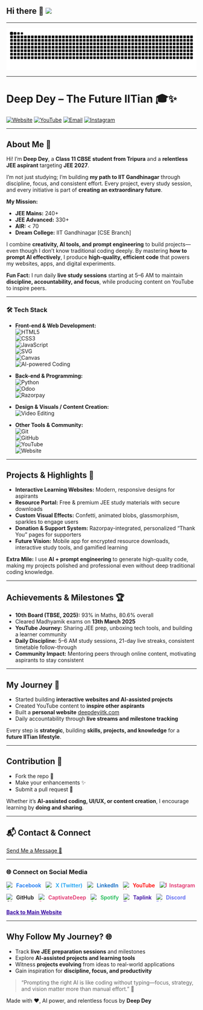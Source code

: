 ## Hi there 👋 <img src="https://media.giphy.com/media/hvRJCLFzcasrR4ia7z/giphy.gif" width="25">

---

<div align="center">
<!-- Default Theme -->
<!--![Snake Animation](https://raw.githubusercontent.com/Anuj579/Anuj579/output/github-contribution-grid-snake.svg)

<!-- Uncomment the theme you prefer: -->

<!-- 🌑 Dark Theme -->
![Snake Animation](https://raw.githubusercontent.com/Anuj579/Anuj579/output/github-contribution-grid-snake-dark.svg)


</div>

---

# Deep Dey – The Future IITian 🎓✨

[![Website](https://img.shields.io/badge/Website-DeepDey-blue)](https://www.deepdeyiitk.com)
[![YouTube](https://img.shields.io/badge/YouTube-DeepDey-red)](https://www.youtube.com/@deepdeyiit)
[![Email](https://img.shields.io/badge/Email-contact@deepdeyiitk.com-yellow)](mailto:thedeeparise@gmail.com)
[![Instagram](https://img.shields.io/badge/Instagram-@deepdey.official-purple)](https://www.instagram.com/deepdey.official)

---

## About Me 🚀

Hi! I’m **Deep Dey**, a **Class 11 CBSE student from Tripura** and a **relentless JEE aspirant** targeting **JEE 2027**.

I’m not just studying; I’m building **my path to IIT Gandhinagar** through discipline, focus, and consistent effort. Every project, every study session, and every initiative is part of **creating an extraordinary future**.

**My Mission:**

* **JEE Mains:** 240+  
* **JEE Advanced:** 330+  
* **AIR:** < 70  
* **Dream College:** IIT Gandhinagar [CSE Branch]  

I combine **creativity, AI tools, and prompt engineering** to build projects—even though I don’t know traditional coding deeply. By mastering **how to prompt AI effectively**, I produce **high-quality, efficient code** that powers my websites, apps, and digital experiments.

**Fun Fact:** I run daily **live study sessions** starting at 5–6 AM to maintain **discipline, accountability, and focus**, while producing content on YouTube to inspire peers.

---

### 🛠️ Tech Stack

- **Front-end & Web Development:**  
  ![HTML5](https://img.shields.io/badge/HTML5-E34F26?style=for-the-badge&logo=html5&logoColor=white)  
  ![CSS3](https://img.shields.io/badge/CSS3-1572B6?style=for-the-badge&logo=css3&logoColor=white)  
  ![JavaScript](https://img.shields.io/badge/JavaScript-F7DF1E?style=for-the-badge&logo=javascript&logoColor=black)  
  ![SVG](https://img.shields.io/badge/SVG-FF9900?style=for-the-badge&logo=svg&logoColor=white)  
  ![Canvas](https://img.shields.io/badge/Canvas-FF5733?style=for-the-badge&logo=javascript&logoColor=white)  
  ![AI-powered Coding](https://img.shields.io/badge/AI-Prompt_Engineering-0F0F0F?style=for-the-badge&logo=openai&logoColor=white)

- **Back-end & Programming:**  
  ![Python](https://img.shields.io/badge/Python-3776AB?style=for-the-badge&logo=python&logoColor=white)  
  ![Odoo](https://img.shields.io/badge/Odoo-4A7EBB?style=for-the-badge&logo=odoo&logoColor=white)  
  ![Razorpay](https://img.shields.io/badge/Razorpay-00AEE9?style=for-the-badge&logo=razorpay&logoColor=white)

- **Design & Visuals / Content Creation:**  
  ![Video Editing](https://img.shields.io/badge/Video_Editing-Premiere_Pro-FF0000?style=for-the-badge&logo=adobe-premiere&logoColor=white)

- **Other Tools & Community:**  
  ![Git](https://img.shields.io/badge/Git-F05032?style=for-the-badge&logo=git&logoColor=white)  
  ![GitHub](https://img.shields.io/badge/GitHub-181717?style=for-the-badge&logo=github&logoColor=white)  
  ![YouTube](https://img.shields.io/badge/YouTube-FF0000?style=for-the-badge&logo=youtube&logoColor=white)  
  ![Website](https://img.shields.io/badge/DeepDey_Website-3A0CA3?style=for-the-badge&logo=webflow&logoColor=white)

---

## Projects & Highlights 🌟

* **Interactive Learning Websites:** Modern, responsive designs for aspirants  
* **Resource Portal:** Free & premium JEE study materials with secure downloads  
* **Custom Visual Effects:** Confetti, animated blobs, glassmorphism, sparkles to engage users  
* **Donation & Support System:** Razorpay-integrated, personalized “Thank You” pages for supporters  
* **Future Vision:** Mobile app for encrypted resource downloads, interactive study tools, and gamified learning  

**Extra Mile:** I use **AI + prompt engineering** to generate high-quality code, making my projects polished and professional even without deep traditional coding knowledge.

---

## Achievements & Milestones 🏆

* **10th Board (TBSE, 2025):** 93% in Maths, 80.6% overall  
* Cleared Madhyamik exams on **13th March 2025**  
* **YouTube Journey:** Sharing JEE prep, unboxing tech tools, and building a learner community  
* **Daily Discipline:** 5–6 AM study sessions, 21-day live streaks, consistent timetable follow-through  
* **Community Impact:** Mentoring peers through online content, motivating aspirants to stay consistent

---

## My Journey 📖

* Started building **interactive websites and AI-assisted projects**  
* Created YouTube content to **inspire other aspirants**  
* Built a **personal website** [deepdeyiitk.com](https://www.deepdeyiitk.com)  
* Daily accountability through **live streams and milestone tracking**  

Every step is **strategic**, building **skills, projects, and knowledge** for a **future IITian lifestyle**.

---

## Contribution 🤝

* Fork the repo 🔀  
* Make your enhancements ✨  
* Submit a pull request 📩  

Whether it’s **AI-assisted coding, UI/UX, or content creation**, I encourage learning by **doing and sharing**.

---

## 📬 Contact & Connect

[Send Me a Message 📧](mailto:thedeeparise@gmail.com?subject=Hello%20Deep&body=Hey%20Deep!%20I%20am%20reaching%20out%20because...)

---

### 🌐 Connect on Social Media

<div style="display:flex; flex-wrap:wrap; gap:12px; margin-top:12px;">

  <a href="https://www.facebook.com/deepdeyiit" target="_blank" style="display:flex; align-items:center; text-decoration:none; color:#1877F2; font-weight:600;">
    <img src="https://cdn.jsdelivr.net/gh/simple-icons/simple-icons/icons/facebook.svg" alt="Facebook" style="width:20px; height:20px; margin-right:6px;">Facebook
  </a>

  <a href="https://x.com/deepdeyofficial" target="_blank" style="display:flex; align-items:center; text-decoration:none; color:#1DA1F2; font-weight:600;">
    <img src="https://cdn.jsdelivr.net/gh/simple-icons/simple-icons/icons/x.svg" alt="X" style="width:20px; height:20px; margin-right:6px;">X (Twitter)
  </a>

  <a href="https://www.linkedin.com/in/deepdeyiitgn" target="_blank" style="display:flex; align-items:center; text-decoration:none; color:#0A66C2; font-weight:600;">
    <img src="https://cdn.jsdelivr.net/gh/simple-icons/simple-icons/icons/linkedin.svg" alt="LinkedIn" style="width:20px; height:20px; margin-right:6px;">LinkedIn
  </a>

  <a href="https://www.youtube.com/channel/UCrh1Mx5CTTbbkgW5O6iS2Tw" target="_blank" style="display:flex; align-items:center; text-decoration:none; color:#FF0000; font-weight:600;">
    <img src="https://cdn.jsdelivr.net/gh/simple-icons/simple-icons/icons/youtube.svg" alt="YouTube" style="width:20px; height:20px; margin-right:6px;">YouTube
  </a>

  <a href="https://www.instagram.com/deepdey.official/" target="_blank" style="display:flex; align-items:center; text-decoration:none; color:#E1306C; font-weight:600;">
    <img src="https://cdn.jsdelivr.net/gh/simple-icons/simple-icons/icons/instagram.svg" alt="Instagram" style="width:20px; height:20px; margin-right:6px;">Instagram
  </a>

  <a href="https://github.com/deepdeyiitgn" target="_blank" style="display:flex; align-items:center; text-decoration:none; color:#181717; font-weight:600;">
    <img src="https://cdn.jsdelivr.net/gh/simple-icons/simple-icons/icons/github.svg" alt="GitHub" style="width:20px; height:20px; margin-right:6px;">GitHub
  </a>

  <a href="https://www.instagram.com/captivatedeep/" target="_blank" style="display:flex; align-items:center; text-decoration:none; color:#E1306C; font-weight:600;">
    <img src="https://cdn.jsdelivr.net/gh/simple-icons/simple-icons/icons/instagram.svg" alt="CaptivateDeep" style="width:20px; height:20px; margin-right:6px;">CaptivateDeep
  </a>

  <a href="https://open.spotify.com/playlist/6KIXCU0MCMP86td8GmLgxj" target="_blank" style="display:flex; align-items:center; text-decoration:none; color:#1DB954; font-weight:600;">
    <img src="https://cdn.jsdelivr.net/gh/simple-icons/simple-icons/icons/spotify.svg" alt="Spotify" style="width:20px; height:20px; margin-right:6px;">Spotify
  </a>

  <a href="https://taplink.cc/deepdey.official" target="_blank" style="display:flex; align-items:center; text-decoration:none; color:#3a0ca3; font-weight:600;">
    <img src="https://cdn.jsdelivr.net/gh/simple-icons/simple-icons/icons/link.svg" alt="Taplink" style="width:20px; height:20px; margin-right:6px;">Taplink
  </a>

  <a href="https://discord.gg/bSghTD4PVY" target="_blank" style="display:flex; align-items:center; text-decoration:none; color:#5865F2; font-weight:600;">
    <img src="https://cdn.jsdelivr.net/gh/simple-icons/simple-icons/icons/discord.svg" alt="Discord" style="width:20px; height:20px; margin-right:6px;">Discord
  </a>

</div>

<div style="margin-top:20px;">
  <a href="https://www.deepdeyiitk.com" style="color:#3a0ca3; font-weight:700; text-decoration:underline;">Back to Main Website</a>
</div>

---

## Why Follow My Journey? 🌐

* Track **live JEE preparation sessions** and milestones  
* Explore **AI-assisted projects and learning tools**  
* Witness **projects evolving** from ideas to real-world applications  
* Gain inspiration for **discipline, focus, and productivity**

> “Prompting the right AI is like coding without typing—focus, strategy, and vision matter more than manual effort.” 💜

Made with ❤️, AI power, and relentless focus by **Deep Dey**
